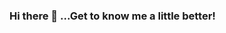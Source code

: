 ### Hi there 👋 ...Get to know me a little better!

<!--
**tumelo-galome/tumelo-galome** is a ✨ _special_ ✨ repository because its `README.md` (this file) appears on your GitHub profile.

Here are some ideas to get you started:

- 🔭 I’m currently working on ...Unsupervised Learning
- 🌱 I’m currently learning ... Machine Learning(Supervised and Unsupervised)
- 👯 I’m looking to collaborate on ...Data Anaylst projects specifically in the marketing field.
- 🤔 I’m looking for help with ...Internships in the luxury inductry as a Data analyst or just in marketing generally.
- 💬 Ask me about ... Psyhcology, Dance, Neuromarketing
- 📫 How to reach me: ...https://www.linkedin.com/in/tumelo-seemule/
- 😄 Pronouns: ...He/Him/They
- ⚡ Fun fact: ...I speak 7 languages and I went to highschool in a hotel.

Hope to connect with you soon!
